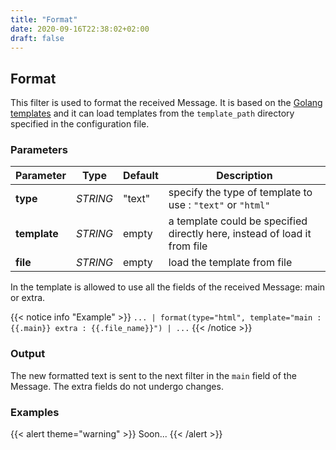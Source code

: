 ```yaml
---
title: "Format"
date: 2020-09-16T22:38:02+02:00
draft: false
---
```


## Format

This filter is used to format the received Message. It is based on the [Golang templates](https://golang.org/pkg/text/template/) and it can load templates from the `template_path` directory specified in the configuration file.  

### Parameters

 | Parameter | Type | Default | Description 
 | --- | --- | --- | --- |
 | **type** | _STRING_ | "text" | specify the type of template to use : `"text"` or `"html"` |
 | **template** | _STRING_ | empty | a template could be specified directly here, instead of load it from file |
 | **file** | _STRING_ | empty | load the template from file |

In the template is allowed to use all the fields of the received Message: main or extra.
 
{{< notice info "Example" >}} 
`... | format(type="html", template="main : {{.main}} extra : {{.file_name}}") | ...`
{{< /notice >}}



### Output

The new formatted text is sent to the next filter in the `main` field of the Message. The extra fields do not undergo changes.

### Examples

{{< alert theme="warning" >}}
Soon...
{{< /alert >}} 
